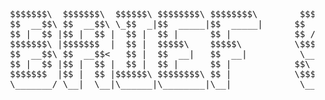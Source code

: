 <pre>
  $$$$$$$\  $$$$$$$\  $$$$$$\ $$$$$$$$\ $$$$$$$$\        $$$$$$\  
  $$  __$$\ $$  __$$\ \_$$  _|$$  _____|$$  _____|      $$  __$$\ 
  $$ |  $$ |$$ |  $$ |  $$ |  $$ |      $$ |            $$ /  $$ |
  $$$$$$$\ |$$$$$$$  |  $$ |  $$$$$\    $$$$$\          \$$$$$$$ |
  $$  __$$\ $$  __$$<   $$ |  $$  __|   $$  __|          \____$$ |
  $$ |  $$ |$$ |  $$ |  $$ |  $$ |      $$ |            $$\   $$ |
  $$$$$$$  |$$ |  $$ |$$$$$$\ $$$$$$$$\ $$ |            \$$$$$$  |
  \_______/ \__|  \__|\______|\________|\__|             \______/ 
                                                                
</pre>